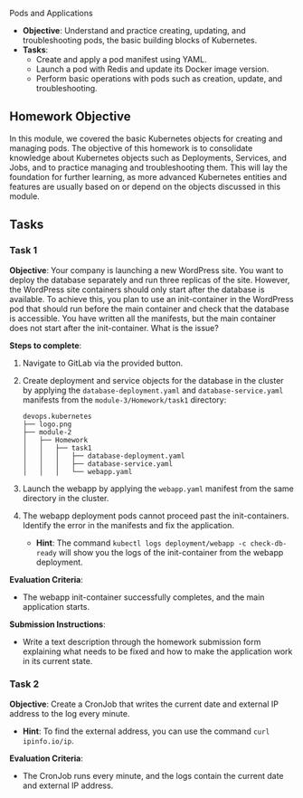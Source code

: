 Pods and Applications
- **Objective**: Understand and practice creating, updating, and troubleshooting pods, the basic building blocks of Kubernetes.
- **Tasks**:
  - Create and apply a pod manifest using YAML.
  - Launch a pod with Redis and update its Docker image version.
  - Perform basic operations with pods such as creation, update, and troubleshooting.

## Homework Objective

In this module, we covered the basic Kubernetes objects for creating and managing pods. The objective of this homework is to consolidate knowledge about Kubernetes objects such as Deployments, Services, and Jobs, and to practice managing and troubleshooting them. This will lay the foundation for further learning, as more advanced Kubernetes entities and features are usually based on or depend on the objects discussed in this module.

## Tasks

### Task 1

**Objective**: Your company is launching a new WordPress site. You want to deploy the database separately and run three replicas of the site. However, the WordPress site containers should only start after the database is available. To achieve this, you plan to use an init-container in the WordPress pod that should run before the main container and check that the database is accessible. You have written all the manifests, but the main container does not start after the init-container. What is the issue?

**Steps to complete**:
1. Navigate to GitLab via the provided button.
2. Create deployment and service objects for the database in the cluster by applying the `database-deployment.yaml` and `database-service.yaml` manifests from the `module-3/Homework/task1` directory:

    ```
    devops.kubernetes
    ├── logo.png
    ├── module-2
    │   ├── Homework
    │   │   ├── task1
    │   │   │   ├── database-deployment.yaml
    │   │   │   ├── database-service.yaml
    │   │   │   └── webapp.yaml
    ```

3. Launch the webapp by applying the `webapp.yaml` manifest from the same directory in the cluster.
4. The webapp deployment pods cannot proceed past the init-containers. Identify the error in the manifests and fix the application.
    - **Hint**: The command `kubectl logs deployment/webapp -c check-db-ready` will show you the logs of the init-container from the webapp deployment.

**Evaluation Criteria**:
- The webapp init-container successfully completes, and the main application starts.

**Submission Instructions**:
- Write a text description through the homework submission form explaining what needs to be fixed and how to make the application work in its current state.

### Task 2

**Objective**: Create a CronJob that writes the current date and external IP address to the log every minute.
- **Hint**: To find the external address, you can use the command `curl ipinfo.io/ip`.

**Evaluation Criteria**:
- The CronJob runs every minute, and the logs contain the current date and external IP address.

